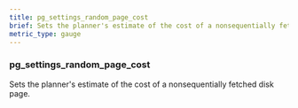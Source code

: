 ```yaml
---
title: pg_settings_random_page_cost
brief: Sets the planner's estimate of the cost of a nonsequentially fetched disk page.
metric_type: gauge
---
```

### pg_settings_random_page_cost

Sets the planner's estimate of the cost of a nonsequentially fetched disk page.